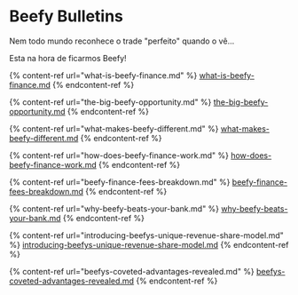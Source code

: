 # Beefy Bulletins

Nem todo mundo reconhece o trade "perfeito" quando o vê...

Esta na hora de ficarmos Beefy!

{% content-ref url="what-is-beefy-finance.md" %}
[what-is-beefy-finance.md](what-is-beefy-finance.md)
{% endcontent-ref %}

{% content-ref url="the-big-beefy-opportunity.md" %}
[the-big-beefy-opportunity.md](the-big-beefy-opportunity.md)
{% endcontent-ref %}

{% content-ref url="what-makes-beefy-different.md" %}
[what-makes-beefy-different.md](what-makes-beefy-different.md)
{% endcontent-ref %}

{% content-ref url="how-does-beefy-finance-work.md" %}
[how-does-beefy-finance-work.md](how-does-beefy-finance-work.md)
{% endcontent-ref %}

{% content-ref url="beefy-finance-fees-breakdown.md" %}
[beefy-finance-fees-breakdown.md](beefy-finance-fees-breakdown.md)
{% endcontent-ref %}

{% content-ref url="why-beefy-beats-your-bank.md" %}
[why-beefy-beats-your-bank.md](why-beefy-beats-your-bank.md)
{% endcontent-ref %}

{% content-ref url="introducing-beefys-unique-revenue-share-model.md" %}
[introducing-beefys-unique-revenue-share-model.md](introducing-beefys-unique-revenue-share-model.md)
{% endcontent-ref %}

{% content-ref url="beefys-coveted-advantages-revealed.md" %}
[beefys-coveted-advantages-revealed.md](beefys-coveted-advantages-revealed.md)
{% endcontent-ref %}
